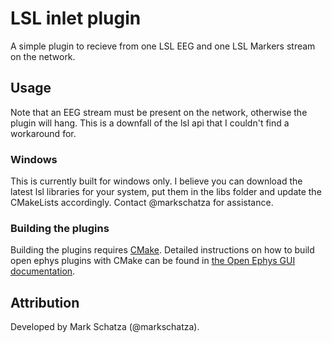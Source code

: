 # LSL inlet plugin
A simple plugin to recieve from one LSL EEG and one LSL Markers stream on the network.

## Usage
Note that an EEG stream must be present on the network, otherwise the plugin will hang. This is a downfall of the lsl api that I couldn't find a workaround for.

### Windows
This is currently built for windows only. I believe you can download the latest lsl libraries for your system, put them in the libs folder and update the CMakeLists accordingly. Contact @markschatza for assistance. 

### Building the plugins
Building the plugins requires [CMake](https://cmake.org/). Detailed instructions on how to build open ephys plugins with CMake can be found in [the Open Ephys GUI documentation](https://open-ephys.github.io/gui-docs/Developer-Guide/Compiling-plugins.html).

## Attribution
Developed by Mark Schatza (@markschatza).
